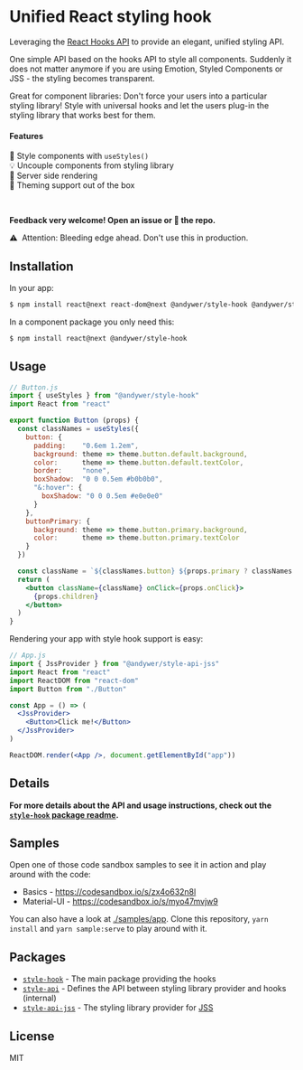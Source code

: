 # Unified React styling hook

Leveraging the [React Hooks API](https://reactjs.org/docs/hooks-intro.html) to provide an elegant, unified styling API.

One simple API based on the hooks API to style all components. Suddenly it does not matter anymore if you are using Emotion, Styled Components or JSS - the styling becomes transparent.

Great for component libraries: Don't force your users into a particular styling library! Style with universal hooks and let the users plug-in the styling library that works best for them.

#### Features

💅 Style components with `useStyles()`<br />
💡 Uncouple components from styling library<br />
🌅 Server side rendering<br />
🌈 Theming support out of the box<br />

<br />

**Feedback very welcome! Open an issue or 🌟 the repo.**

⚠️&nbsp;&nbsp;Attention: Bleeding edge ahead. Don't use this in production.


## Installation

In your app:

```sh
$ npm install react@next react-dom@next @andywer/style-hook @andywer/style-api-jss
```

In a component package you only need this:

```sh
$ npm install react@next @andywer/style-hook
```


## Usage

```jsx
// Button.js
import { useStyles } from "@andywer/style-hook"
import React from "react"

export function Button (props) {
  const classNames = useStyles({
    button: {
      padding:    "0.6em 1.2em",
      background: theme => theme.button.default.background,
      color:      theme => theme.button.default.textColor,
      border:     "none",
      boxShadow:  "0 0 0.5em #b0b0b0",
      "&:hover": {
        boxShadow: "0 0 0.5em #e0e0e0"
      }
    },
    buttonPrimary: {
      background: theme => theme.button.primary.background,
      color:      theme => theme.button.primary.textColor
    }
  })

  const className = `${classNames.button} ${props.primary ? classNames.buttonPrimary : ""}`
  return (
    <button className={className} onClick={props.onClick}>
      {props.children}
    </button>
  )
}
```

Rendering your app with style hook support is easy:

```jsx
// App.js
import { JssProvider } from "@andywer/style-api-jss"
import React from "react"
import ReactDOM from "react-dom"
import Button from "./Button"

const App = () => (
  <JssProvider>
    <Button>Click me!</Button>
  </JssProvider>
)

ReactDOM.render(<App />, document.getElementById("app"))
```


## Details

**For more details about the API and usage instructions, check out the [`style-hook` package readme](./packages/style-hook/README.md).**


## Samples

Open one of those code sandbox samples to see it in action and play around with the code:

- Basics - <https://codesandbox.io/s/zx4o632n8l>
- Material-UI - <https://codesandbox.io/s/myo47mvjw9>

You can also have a look at [./samples/app](./samples/app). Clone this repository, `yarn install` and `yarn sample:serve` to play around with it.


## Packages

- [`style-hook`](./packages/style-hook) - The main package providing the hooks
- [`style-api`](./packages/style-api) - Defines the API between styling library provider and hooks (internal)
- [`style-api-jss`](./packages/style-api-jss) - The styling library provider for [JSS](http://cssinjs.org/)


## License

MIT
